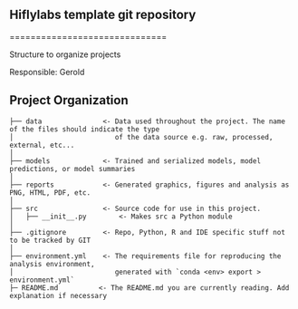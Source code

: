 ## Hiflylabs template git repository
==============================

Structure to organize projects

Responsible: Gerold

Project Organization
------------

    ├── data               <- Data used throughout the project. The name of the files should indicate the type
    │                         of the data source e.g. raw, processed, external, etc...
    │
    ├── models             <- Trained and serialized models, model predictions, or model summaries
    │
    ├── reports            <- Generated graphics, figures and analysis as PNG, HTML, PDF, etc.
    │
    ├── src                <- Source code for use in this project.
	│	├── __init__.py        <- Makes src a Python module
	│
    ├── .gitignore         <- Repo, Python, R and IDE specific stuff not to be tracked by GIT
    │
    ├── environment.yml    <- The requirements file for reproducing the analysis environment,
    │                         generated with `conda <env> export > environment.yml`
	├─ README.md          <- The README.md you are currently reading. Add explanation if necessary